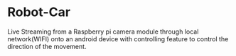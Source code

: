 # Robot-Car
Live Streaming from a Raspberry pi camera module through local network(WIFI) onto an android device with controlling feature to 
control the direction of the movement.

